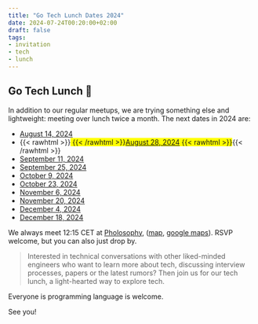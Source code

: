 ```yaml
---
title: "Go Tech Lunch Dates 2024"
date: 2024-07-24T00:20:00+02:00
draft: false
tags:
- invitation
- tech
- lunch
---
```


## Go Tech Lunch 🍜

In addition to our regular meetups, we are trying something else and
lightweight: meeting over lunch twice a month. The next dates in 2024 are:

* [August 14, 2024](https://www.meetup.com/leipzig-golang/events/302422578/)
* {{< rawhtml >}}<span style="background:yellow"> {{< /rawhtml >}}[August 28, 2024](https://www.meetup.com/leipzig-golang/events/302422578) {{< rawhtml >}}</span>{{< /rawhtml >}}
* [September 11, 2024](https://www.meetup.com/leipzig-golang/events/jstqmtygcmbpb/)
* [September 25, 2024](https://www.meetup.com/leipzig-golang/events/jstqmtygcmbhc/)
* [October 9, 2024](https://www.meetup.com/leipzig-golang/events/vrnqmtygcnbmb/)
* [October 23, 2024](https://www.meetup.com/leipzig-golang/events/jstqmtygcnbfc/)
* [November 6, 2024](https://www.meetup.com/leipzig-golang/events/vrnqmtygcpbrb/)
* [November 20, 2024](https://www.meetup.com/leipzig-golang/events/jstqmtygcpbbc/)
* [December 4, 2024](https://www.meetup.com/leipzig-golang/events/jstqmtygcqbxb/)
* [December 18, 2024](https://www.meetup.com/leipzig-golang/events/jstqmtygcqbxb/)

We always meet 12:15 CET at [Pholosophy](https://pholosophy.de/),
([map](https://www.openstreetmap.org/node/2459099851), [google
maps](https://maps.app.goo.gl/cYFDP5hPR5mVuGxU7)). RSVP welcome, but you can
also just drop by.

> Interested in technical conversations with other liked-minded engineers who
> want to learn more about tech, discussing interview processes, papers or the
> latest rumors? Then join us for our tech lunch, a light-hearted way to
> explore tech.

Everyone is programming language is welcome.

See you!

